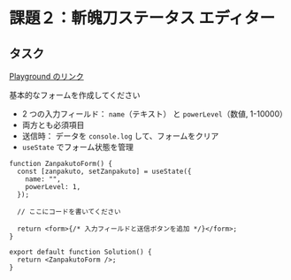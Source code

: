 # 課題２：斬魄刀ステータス エディター

## タスク

[Playground のリンク](https://codesandbox.io/p/devbox/zhan-po-dao-nobiao-shi-forked-hsc96h?workspaceId=ws_KALT2Ee5cXzUQBDTYp2uGF)

基本的なフォームを作成してください

- 2 つの入力フィールド： `name`（テキスト） と `powerLevel`（数値, 1-10000）
- 両方とも必須項目
- 送信時： データを `console.log` して、フォームをクリア
- `useState` でフォーム状態を管理

```tsx
function ZanpakutoForm() {
  const [zanpakuto, setZanpakuto] = useState({
    name: "",
    powerLevel: 1,
  });

  // ここにコードを書いてください

  return <form>{/* 入力フィールドと送信ボタンを追加 */}</form>;
}

export default function Solution() {
  return <ZanpakutoForm />;
}
```
